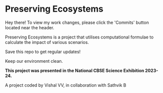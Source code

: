 # Preserving Ecosystems
Hey there! To view my work changes, please click the 'Commits' button located near the header.

Preserving Ecosystems is a project that utilises computational formulae to calculate the impact of various scenarios.

Save this repo to get regular updates!

Keep our environment clean.

**This project was presented in the National CBSE Science Exhibition 2023-24.**

A project coded by Vishal VV, in collaboration with Sathvik B
